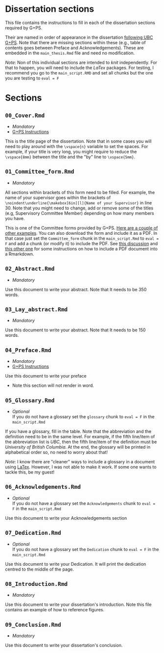 # Dissertation sections

This file contains the instructions to fill in each of the dissertation sections required by G+PS.

Their are named in order of appearance in the dissertation [following UBC G+PS](https://www.grad.ubc.ca/current-students/dissertation-thesis-preparation/structure-theses-dissertations). Note that there are missing sections within these (e.g., table of contents goes between Preface and Acknowledgements). These are embedded in the `main_thesis.Rmd` file and need no modification.

*Note:* Non of this individual sections are intended to *knit* independently. For that to happen, you will need to include the *LaTex* packages. For testing, I recommend you go to the `main_script.RMD` and set all chunks but the one you are testing to `eval = F`

# Sections

## `00_Cover.Rmd`

- *Mandatory*
- [G+PS Instructions](https://www.grad.ubc.ca/sites/default/files/doc/page/thesis_checklist_title_page.pdf)

This is the title page of the dissertation. Note that in some cases you will need to play around with the `\vspace{n}` variable to set the spaces. For example, if your title is very long, you might require to reduce the  `\vspace{8mm}` between the title and the "by" line to `\vspace{5mm}`.

## `01_Committee_form.Rmd`

- *Mandatory*

All sections within brackets of this form need to be filled. For example, the name of your supervisor goes within the brackets of `\noindent\underline{\makebox[6in][l]{Name of your Supervisor}` in line 30. Note that you might need to change, add or remove some of the titles (e.g, Supervisory Committee Member) depending on how many members you have. 

This is one of the Committee forms provided by G+PS. [Here are a couple of other examples](https://www.grad.ubc.ca/sites/default/files/doc/page/committee_page-doctoral_example.pdf). You can also download the form and include it as a PDF. In that case just set the `Committee_form` chunk in the `main_script.Rmd` to `eval = F` and add a chunk (or modify it) to include the PDF. See [this discussion](https://www.r-bloggers.com/join-split-and-compress-pdf-files-with-pdftools/) and [this other one](https://community.rstudio.com/t/appending-a-pre-existing-pdf-to-a-new-created-by-r-markdown/45641/6) for some instructions on how to include a PDF document into a Rmarkdown.

## `02_Abstract.Rmd`

- *Mandatory*

Use this document to write your abstract. Note that It needs to be 350 words.

## `03_Lay_abstract.Rmd`

- *Mandatory*

Use this document to write your abstract. Note that It needs to be 150 words.

## `04_Preface.Rmd`

- *Mandatory*
- [G+PS Instructions](https://www.grad.ubc.ca/sites/default/files/doc/page/thesis_sample_prefaces.pdf)

Use this document to write your preface

- Note this section will not render in word. 

## `05_Glossary.Rmd`

- *Optional*  
If you do not have a glossary set the `glossary` chunk to `eval = F` in the `main_script.Rmd`

If you have a glossary, fill in the table. Note that the abbreviation and the definition need to be in the same level. For example, if the fifth line/item of the abbreviation list is *UBC*, then the fifth line/item of the definition must be *University of British Columbia*. At the end, the glossary will be printed in alphabetical order so, no need to worry about that!

*Note*: I know there are "cleaner" ways to include a glossary in a document using [LaTex](https://www.overleaf.com/learn/latex/Glossaries). However, I was not able to make it work. If some one wants to tackle this, be my guest!

## `06_Acknowledgements.Rmd`

- *Optional*  
If you do not have a glossary set the `Acknowledgements` chunk to `eval = F` in the `main_script.Rmd`

Use this document to write your Acknowledgements section

## `07_Dedication.Rmd`

- *Optional*  
If you do not have a glossary set the `Dedication` chunk to `eval = F` in the `main_script.Rmd`

Use this document to write your Dedication. It will print the dedication centred to the middle of the page.

## `08_Introduction.Rmd`
- *Mandatory*

Use this document to write your dissertation's introduction. Note this file contains an example of how to reference figures. 

## `09_Conclusion.Rmd`
- *Mandatory*

Use this document to write your dissertation's conclusion.
